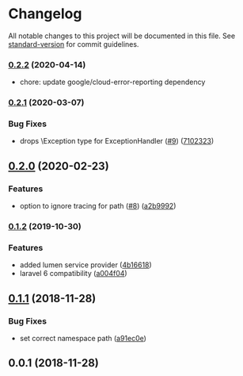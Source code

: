 # Changelog

All notable changes to this project will be documented in this file. See [standard-version](https://github.com/conventional-changelog/standard-version) for commit guidelines.

### [0.2.2](https://github.com/GlueDev/laravel-stackdriver/compare/v0.2.1...v0.2.2) (2020-04-14)

* chore: update google/cloud-error-reporting dependency

### [0.2.1](https://github.com/GlueDev/laravel-stackdriver/compare/v0.2.0...v0.2.1) (2020-03-07)


### Bug Fixes

* drops \Exception type for ExceptionHandler ([#9](https://github.com/GlueDev/laravel-stackdriver/issues/9)) ([7102323](https://github.com/GlueDev/laravel-stackdriver/commit/7102323d54fd9d33f26e87bffd25182400f2bd4f))

## [0.2.0](https://github.com/GlueDev/laravel-stackdriver/compare/v0.1.2...v0.2.0) (2020-02-23)


### Features

* option to ignore tracing for path ([#8](https://github.com/GlueDev/laravel-stackdriver/issues/8)) ([a2b9992](https://github.com/GlueDev/laravel-stackdriver/commit/a2b99929167eb02a6d8bd5d4f0a12c065b7fc416))

### [0.1.2](https://github.com/GlueDev/laravel-stackdriver/compare/v0.1.1...v0.1.2) (2019-10-30)


### Features

* added lumen service provider ([4b16618](https://github.com/GlueDev/laravel-stackdriver/commit/4b1661897acb543ab80312248d8ee7eb5732c69a))
* laravel 6 compatibility ([a004f04](https://github.com/GlueDev/laravel-stackdriver/commit/a004f04c552d40b41dacffe41f666642a4f16d53))

<a name="0.1.1"></a>
## [0.1.1](https://github.com/GlueDev/laravel-stackdriver/compare/v0.1.0...v0.1.1) (2018-11-28)


### Bug Fixes

* set correct namespace path ([a91ec0e](https://github.com/GlueDev/laravel-stackdriver/commit/a91ec0e))



<a name="0.0.1"></a>
## 0.0.1 (2018-11-28)
